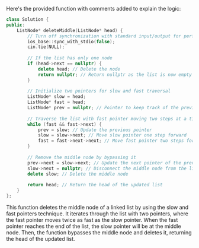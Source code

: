 Here's the provided function with comments added to explain the logic:

```cpp
class Solution {
public:
    ListNode* deleteMiddle(ListNode* head) {
        // Turn off synchronization with standard input/output for performance improvement
        ios_base::sync_with_stdio(false);
        cin.tie(NULL);
        
        // If the list has only one node
        if (head->next == nullptr) {
            delete head; // Delete the node
            return nullptr; // Return nullptr as the list is now empty
        }
        
        // Initialize two pointers for slow and fast traversal
        ListNode* slow = head;
        ListNode* fast = head;
        ListNode* prev = nullptr; // Pointer to keep track of the previous node
        
        // Traverse the list with fast pointer moving two steps at a time and slow pointer moving one step at a time
        while (fast && fast->next) {
            prev = slow; // Update the previous pointer
            slow = slow->next; // Move slow pointer one step forward
            fast = fast->next->next; // Move fast pointer two steps forward
        }
        
        // Remove the middle node by bypassing it
        prev->next = slow->next; // Update the next pointer of the previous node
        slow->next = nullptr; // Disconnect the middle node from the list
        delete slow; // Delete the middle node
        
        return head; // Return the head of the updated list
    }
};
```

This function deletes the middle node of a linked list by using the slow and fast pointers technique. It iterates through the list with two pointers, where the fast pointer moves twice as fast as the slow pointer. When the fast pointer reaches the end of the list, the slow pointer will be at the middle node. Then, the function bypasses the middle node and deletes it, returning the head of the updated list.